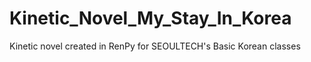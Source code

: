 # Kinetic_Novel_My_Stay_In_Korea
 Kinetic novel created in RenPy for SEOULTECH's Basic Korean classes
